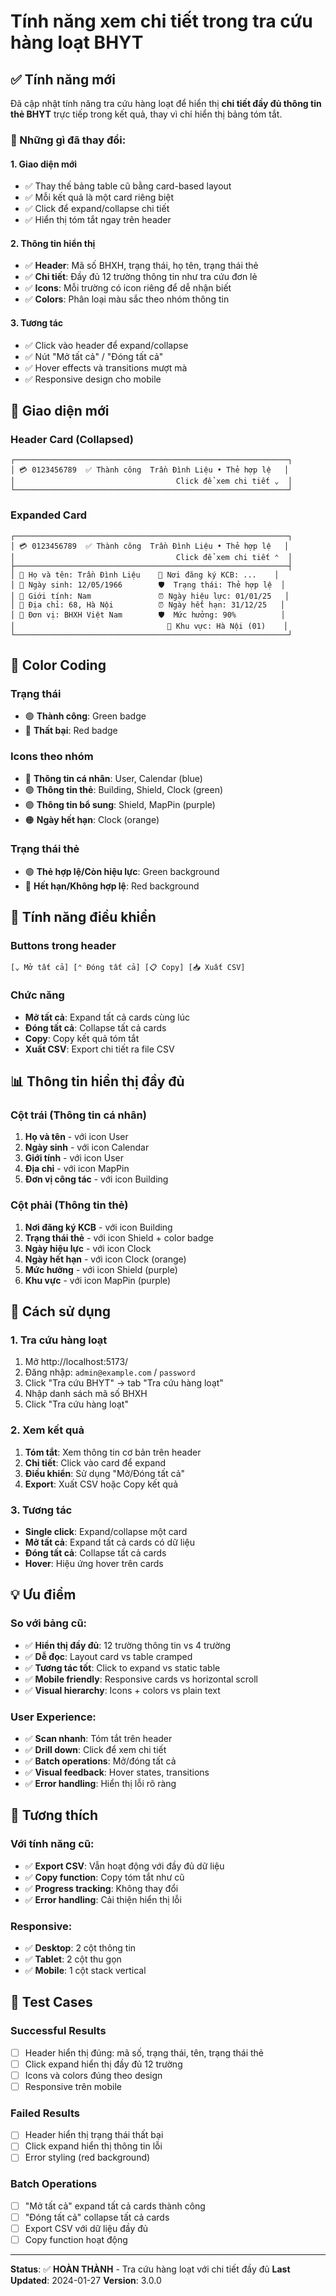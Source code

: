 # Tính năng xem chi tiết trong tra cứu hàng loạt BHYT

## ✅ Tính năng mới

Đã cập nhật tính năng tra cứu hàng loạt để hiển thị **chi tiết đầy đủ thông tin thẻ BHYT** trực tiếp trong kết quả, thay vì chỉ hiển thị bảng tóm tắt.

### 🎯 Những gì đã thay đổi:

#### 1. **Giao diện mới**
- ✅ Thay thế bảng table cũ bằng card-based layout
- ✅ Mỗi kết quả là một card riêng biệt
- ✅ Click để expand/collapse chi tiết
- ✅ Hiển thị tóm tắt ngay trên header

#### 2. **Thông tin hiển thị**
- ✅ **Header**: Mã số BHXH, trạng thái, họ tên, trạng thái thẻ
- ✅ **Chi tiết**: Đầy đủ 12 trường thông tin như tra cứu đơn lẻ
- ✅ **Icons**: Mỗi trường có icon riêng để dễ nhận biết
- ✅ **Colors**: Phân loại màu sắc theo nhóm thông tin

#### 3. **Tương tác**
- ✅ Click vào header để expand/collapse
- ✅ Nút "Mở tất cả" / "Đóng tất cả"
- ✅ Hover effects và transitions mượt mà
- ✅ Responsive design cho mobile

## 📱 Giao diện mới

### Header Card (Collapsed)
```
┌─────────────────────────────────────────────────────────────┐
│ 💳 0123456789  ✅ Thành công  Trần Đình Liệu • Thẻ hợp lệ   │
│                                    Click để xem chi tiết ⌄  │
└─────────────────────────────────────────────────────────────┘
```

### Expanded Card
```
┌─────────────────────────────────────────────────────────────┐
│ 💳 0123456789  ✅ Thành công  Trần Đình Liệu • Thẻ hợp lệ   │
│                                    Click để xem chi tiết ⌃  │
├─────────────────────────────────────────────────────────────┤
│ 👤 Họ và tên: Trần Đình Liệu    🏢 Nơi đăng ký KCB: ...    │
│ 📅 Ngày sinh: 12/05/1966        🛡️  Trạng thái: Thẻ hợp lệ  │
│ 👤 Giới tính: Nam               ⏰ Ngày hiệu lực: 01/01/25   │
│ 📍 Địa chỉ: 68, Hà Nội          ⏰ Ngày hết hạn: 31/12/25   │
│ 🏢 Đơn vị: BHXH Việt Nam        🛡️  Mức hưởng: 90%          │
│                                  📍 Khu vực: Hà Nội (01)    │
└─────────────────────────────────────────────────────────────┘
```

## 🎨 Color Coding

### Trạng thái
- 🟢 **Thành công**: Green badge
- 🔴 **Thất bại**: Red badge

### Icons theo nhóm
- 🔵 **Thông tin cá nhân**: User, Calendar (blue)
- 🟢 **Thông tin thẻ**: Building, Shield, Clock (green)
- 🟣 **Thông tin bổ sung**: Shield, MapPin (purple)
- 🟠 **Ngày hết hạn**: Clock (orange)

### Trạng thái thẻ
- 🟢 **Thẻ hợp lệ/Còn hiệu lực**: Green background
- 🔴 **Hết hạn/Không hợp lệ**: Red background

## 🔧 Tính năng điều khiển

### Buttons trong header
```
[⌄ Mở tất cả] [⌃ Đóng tất cả] [📋 Copy] [📥 Xuất CSV]
```

### Chức năng
- **Mở tất cả**: Expand tất cả cards cùng lúc
- **Đóng tất cả**: Collapse tất cả cards
- **Copy**: Copy kết quả tóm tắt
- **Xuất CSV**: Export chi tiết ra file CSV

## 📊 Thông tin hiển thị đầy đủ

### Cột trái (Thông tin cá nhân)
1. **Họ và tên** - với icon User
2. **Ngày sinh** - với icon Calendar  
3. **Giới tính** - với icon User
4. **Địa chỉ** - với icon MapPin
5. **Đơn vị công tác** - với icon Building

### Cột phải (Thông tin thẻ)
1. **Nơi đăng ký KCB** - với icon Building
2. **Trạng thái thẻ** - với icon Shield + color badge
3. **Ngày hiệu lực** - với icon Clock
4. **Ngày hết hạn** - với icon Clock (orange)
5. **Mức hưởng** - với icon Shield (purple)
6. **Khu vực** - với icon MapPin (purple)

## 🚀 Cách sử dụng

### 1. Tra cứu hàng loạt
1. Mở http://localhost:5173/
2. Đăng nhập: `admin@example.com` / `password`
3. Click "Tra cứu BHYT" → tab "Tra cứu hàng loạt"
4. Nhập danh sách mã số BHXH
5. Click "Tra cứu hàng loạt"

### 2. Xem kết quả
1. **Tóm tắt**: Xem thông tin cơ bản trên header
2. **Chi tiết**: Click vào card để expand
3. **Điều khiển**: Sử dụng "Mở/Đóng tất cả"
4. **Export**: Xuất CSV hoặc Copy kết quả

### 3. Tương tác
- **Single click**: Expand/collapse một card
- **Mở tất cả**: Expand tất cả cards có dữ liệu
- **Đóng tất cả**: Collapse tất cả cards
- **Hover**: Hiệu ứng hover trên cards

## 💡 Ưu điểm

### So với bảng cũ:
- ✅ **Hiển thị đầy đủ**: 12 trường thông tin vs 4 trường
- ✅ **Dễ đọc**: Layout card vs table cramped
- ✅ **Tương tác tốt**: Click to expand vs static table
- ✅ **Mobile friendly**: Responsive cards vs horizontal scroll
- ✅ **Visual hierarchy**: Icons + colors vs plain text

### User Experience:
- ✅ **Scan nhanh**: Tóm tắt trên header
- ✅ **Drill down**: Click để xem chi tiết
- ✅ **Batch operations**: Mở/đóng tất cả
- ✅ **Visual feedback**: Hover states, transitions
- ✅ **Error handling**: Hiển thị lỗi rõ ràng

## 🔄 Tương thích

### Với tính năng cũ:
- ✅ **Export CSV**: Vẫn hoạt động với đầy đủ dữ liệu
- ✅ **Copy function**: Copy tóm tắt như cũ
- ✅ **Progress tracking**: Không thay đổi
- ✅ **Error handling**: Cải thiện hiển thị lỗi

### Responsive:
- ✅ **Desktop**: 2 cột thông tin
- ✅ **Tablet**: 2 cột thu gọn
- ✅ **Mobile**: 1 cột stack vertical

## 🎯 Test Cases

### Successful Results
- [ ] Header hiển thị đúng: mã số, trạng thái, tên, trạng thái thẻ
- [ ] Click expand hiển thị đầy đủ 12 trường
- [ ] Icons và colors đúng theo design
- [ ] Responsive trên mobile

### Failed Results  
- [ ] Header hiển thị trạng thái thất bại
- [ ] Click expand hiển thị thông tin lỗi
- [ ] Error styling (red background)

### Batch Operations
- [ ] "Mở tất cả" expand tất cả cards thành công
- [ ] "Đóng tất cả" collapse tất cả cards
- [ ] Export CSV với dữ liệu đầy đủ
- [ ] Copy function hoạt động

---

**Status**: ✅ **HOÀN THÀNH** - Tra cứu hàng loạt với chi tiết đầy đủ
**Last Updated**: 2024-01-27
**Version**: 3.0.0
